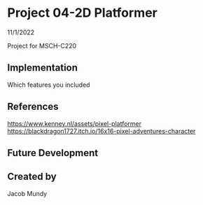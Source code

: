 # Project 04-2D Platformer

11/1/2022

Project for MSCH-C220

## Implementation
Which features you included

## References
https://www.kenney.nl/assets/pixel-platformer
https://blackdragon1727.itch.io/16x16-pixel-adventures-character

## Future Development

## Created by
Jacob Mundy
